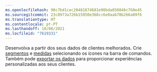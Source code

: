 ```yaml
---
ms.openlocfilehash: 98c7bd1cec20481874681e98bda050846c760e45
ms.sourcegitcommit: 23c8973a726b15050e368cc6e0aab78b266a89f6
ms.translationtype: HT
ms.contentlocale: pt-PT
ms.lasthandoff: 10/08/2021
ms.locfileid: "7619331"
---
```

Desenvolva a partir dos seus dados de clientes melhorados. Crie [segmentos](../audience-insights/segments.md) e [medidas](../audience-insights/measures.md) selecionando os ícones na barra de comandos. Também pode [exportar os dados](../audience-insights/export-destinations.md) para proporcionar experiências personalizadas aos seus clientes.